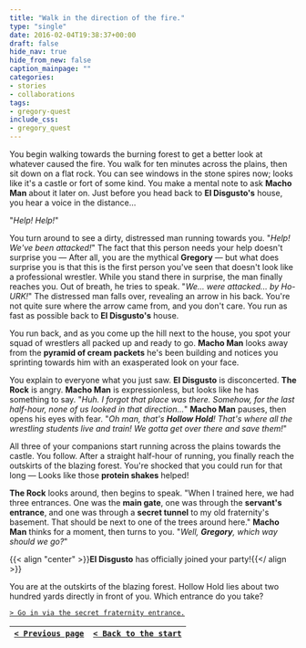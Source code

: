 ```yaml
---
title: "Walk in the direction of the fire."
type: "single"
date: 2016-02-04T19:38:37+00:00
draft: false
hide_nav: true
hide_from_new: false
caption_mainpage: ""
categories:
- stories
- collaborations
tags:
- gregory-quest
include_css:
- gregory_quest
---
```


You begin walking towards the burning forest to get a better look at whatever caused the fire. You walk for ten minutes across the plains, then sit down on a flat rock. You can see windows in the stone spires now; looks like it's a castle or fort of some kind. You make a mental note to ask **Macho Man** about it later on. Just before you head back to **El Disgusto's** house, you hear a voice in the distance…

"*Help! Help!*"

You turn around to see a dirty, distressed man running towards you. "*Help! We've been attacked!*" The fact that this person needs your help doesn't surprise you — After all, you are the mythical **Gregory** — but what does surprise you is that this is the first person you've seen that doesn't look like a professional wrestler. While you stand there in surprise, the man finally reaches you. Out of breath, he tries to speak. "*We... were attacked... by Ho- URK!*" The distressed man falls over, revealing an arrow in his back. You're not quite sure where the arrow came from, and you don't care. You run as fast as possible back to **El Disgusto's** house.

You run back, and as you come up the hill next to the house, you spot your squad of wrestlers all packed up and ready to go. **Macho Man** looks away from the **pyramid of cream packets** he's been building and notices you sprinting towards him with an exasperated look on your face.

You explain to everyone what you just saw. **El Disgusto** is disconcerted. **The Rock** is angry. **Macho Man** is expressionless, but looks like he has something to say. "*Huh. I forgot that place was there. Somehow, for the last half-hour, none of us looked in that direction...*" **Macho Man** pauses, then opens his eyes with fear. "*Oh man, that's **Hollow Hold**! That's where all the wrestling students live and train! We gotta get over there and save them!*"

All three of your companions start running across the plains towards the castle. You follow. After a straight half-hour of running, you finally reach the outskirts of the blazing forest. You're shocked that you could run for that long — Looks like those **protein shakes** helped! 

**The Rock** looks around, then begins to speak. "When I trained here, we had three entrances. One was the **main gate**, one was through the **servant's entrance**, and one was through a **secret tunnel** to my old fraternity's basement. That should be next to one of the trees around here." **Macho Man** thinks for a moment, then turns to you. "*Well, **Gregory**, which way should we go?*"

{{< align "center" >}}**El Disgusto** has officially joined your party!{{</ align >}}

You are at the outskirts of the blazing forest. Hollow Hold lies about two hundred yards directly in front of you. Which entrance do you take?

[``> Go in via the secret fraternity entrance.``](../22)

|[``< Previous page``](../20)|[``< Back to the start``](../)|
|---|---|